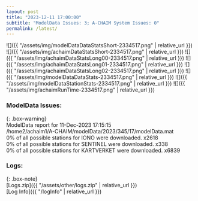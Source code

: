 ```yaml
---
layout: post
title: "2023-12-11 17:00:00"
subtitle: "ModelData Issues: 3; A-CHAIM System Issues: 0"
permalink: /latest/
---
```


![]({{ "/assets/img/modelDataDataStatsShort-2334517.png" | relative_url }})
![]({{ "/assets/img/achaimDataStatsShort-2334517.png" | relative_url }})
![]({{ "/assets/img/achaimDataStatsLong00-2334517.png" | relative_url }})
![]({{ "/assets/img/achaimDataStatsLong01-2334517.png" | relative_url }})
![]({{ "/assets/img/achaimDataStatsLong02-2334517.png" | relative_url }})
![]({{ "/assets/img/modelDataDataStats-2334517.png" | relative_url }})
![]({{ "/assets/img/modelDataStationStats-2334517.png" | relative_url }})
![]({{ "/assets/img/achaimRunTime-2334517.png" | relative_url }})


### ModelData Issues:  
  
{: .box-warning}  
 ModelData report for 11-Dec-2023 17:15:15   
 /home2/achaim1/A-CHAIM/modelData/2023/345/17/modelData.mat   
 0% of all possible stations for IONO were downloaded. x2618   
 0% of all possible stations for SENTINEL were downloaded. x338   
 0% of all possible stations for KARTVERKET were downloaded. x6839   
  


### Logs:  
  
{: .box-note}  
[Logs.zip]({{ "/assets/other/logs.zip" | relative_url }})  
[Log Info]({{ "/logInfo" | relative_url }})  

